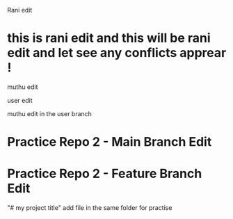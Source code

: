 Rani edit 

this is rani edit and this will be rani edit and let see any conflicts apprear !
=======
muthu edit

user edit 

muthu edit in the user branch


# Practice Repo 2 - Main Branch Edit

# Practice Repo 2 - Feature Branch Edit

"# my project title" 
add file in the same folder for practise

